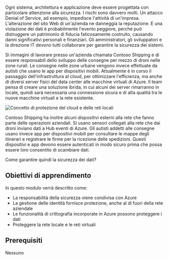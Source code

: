 Ogni sistema, architettura e applicazione deve essere progettata con particolare attenzione alla sicurezza. I rischi sono davvero molti. Un attacco Denial of Service, ad esempio, impedisce l'attività di un'impresa. L'alterazione del sito Web di un'azienda ne danneggia la reputazione. E una violazione dei dati è probabilmente l'evento peggiore, perché può distruggere un patrimonio di fiducia faticosamente costruito, causando danni significativi personali e finanziari. Gli amministratori, gli sviluppatori e la direzione IT devono tutti collaborare per garantire la sicurezza dei sistemi.

Si immagini di lavorare presso un'azienda chiamata Contoso Shipping e di essere responsabili dello sviluppo delle consegne per mezzo di droni nelle zone rurali. Le consegne nelle zone urbane vengono invece effettuate da autisti che usano le app per dispositivi mobili. Attualmente è in corso il passaggio dell'infrastruttura al cloud, per ottimizzare l'efficienza, ma anche di diversi server fisici del data center alle macchine virtuali di Azure. Il team pensa di creare una soluzione ibrida, in cui alcuni dei server rimarranno in locale, quindi sarà necessaria una connessione sicura e di alta qualità tra le nuove macchine virtuali e la rete esistente.

![Concetto di protezione del cloud e delle reti locali](../media/1-heading.png)

Contoso Shipping ha inoltre alcuni dispositivi esterni alla rete che fanno parte delle operazioni aziendali. Si usano sensori collegati alla rete che dai droni inviano dati a Hub eventi di Azure. Gli autisti addetti alle consegne usano invece app per dispositivi mobili per consultare le mappe degli itinerari e registrare le firme per la ricezione delle spedizioni. Questi dispositivi e app devono essere autenticati in modo sicuro prima che possa essere loro consentito di scambiare dati.

Come garantire quindi la sicurezza dei dati?

## <a name="learning-objectives"></a>Obiettivi di apprendimento

In questo modulo verrà descritto come:

- La responsabilità della sicurezza viene condivisa con Azure
- La gestione delle identità fornisce protezione, anche al di fuori della rete aziendale
- Le funzionalità di crittografia incorporate in Azure possono proteggere i dati
- Proteggere la rete locale e le reti virtuali

## <a name="prerequisites"></a>Prerequisiti  

Nessuno